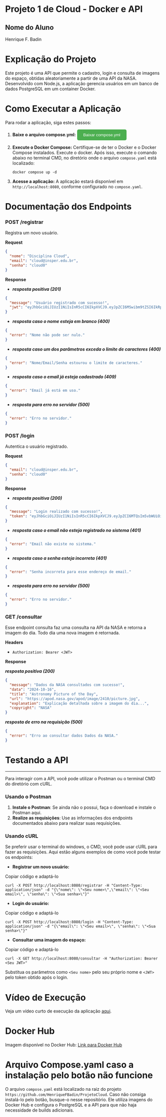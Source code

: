 # Projeto 1 de Cloud - Docker e API

## Nome do Aluno

Henrique F. Badin

# Explicação do Projeto

Este projeto é uma API que permite o cadastro, login e consulta de imagens do espaço, obtidas aleatoriamente a partir de uma API da NASA. Desenvolvido com Node.js, a aplicação gerencia usuários em um banco de dados PostgreSQL em um container Docker.

# Como Executar a Aplicação

Para rodar a aplicação, siga estes passos:

1. **Baixe o arquivo compose.yml:**
   <a href="https://raw.githubusercontent.com/HenriqueFBadin/ProjetoCloud/main/compose.yml" id="donwload">
   <button style="background-color: #4CAF50; color: white; padding: 10px 20px; border: none; border-radius: 5px; cursor: pointer;">
   Baixar compose.yml
   </button>
   </a>

<script>
document.getElementById('download').addEventListener('click', function(event) {
    event.preventDefault();
    const url = this.href;
    const fileName = 'compose.yml';

    fetch(url)
    .then(response => response.blob())
    .then(blob => {
        const link = document.createElement('a');
        link.href = window.URL.createObjectURL(blob);
        link.download = fileName;
        link.click();
    })
    .catch(() => alert('Erro'));
});
</script>

2. **Execute o Docker Compose:**
   Certifique-se de ter o Docker e o Docker Compose instalados. Execute o docker. Após isso, execute o comando abaixo no terminal CMD, no diretório onde o arquivo `compose.yaml` está localizado:
   ```
   docker compose up -d
   ```
3. **Acesse a aplicação:**
   A aplicação estará disponível em `http://localhost:8080`, conforme configurado no `compose.yaml`.

# Documentação dos Endpoints

### POST /registrar

Registra um novo usuário.

**Request**

```json
{
  "nome": "Disciplina Cloud",
  "email": "cloud@insper.edu.br",
  "senha": "cloud0"
}
```

**Response**

- **_resposta positiva (201)_**

```json
{
  "message": "Usuário registrado com sucesso!",
  "jwt": "eyJhbGciOiJIUzI1NiIsInR5cCI6IkpXVCJ9.eyJpZCI6MSwibm9tZSI6IkRpc2NpcGxpbmEgQ2xvdWQiLCJlbWFpbCI6ImNsb3VkQGluc3Blci5lZHUuYnIiLCJpYXQiOjE3MzA0MDg5MzgsImV4cCI6MTczMDQxMjUzOH0.fe5qVKSO5oaQY-U9iVfFR7oRteB2J_N51BAArC_PJRA"
}
```

- **_resposta caso o nome esteja em branco (400)_**

```json
{
  "error": "Nome não pode ser nulo."
}
```

- **_resposta caso um dos parâmetros exceda o limite de caracteres (400)_**

```json
{
  "error": "Nome/Email/Senha estourou o limite de caracteres."
}
```

- **_resposta caso o email já esteja cadastrado (409)_**

```json
{
  "error": "Email já está em uso."
}
```

- **_resposta para erro no servidor (500)_**

```json
{
  "error": "Erro no servidor."
}
```

### POST /login

Autentica o usuário registrado.

**Request**

```json
{
  "email": "cloud@insper.edu.br",
  "senha": "cloud0"
}
```

**Response**

- **_resposta positiva (200)_**

```json
{
  "message": "Login realizado com sucesso!",
  "token": "eyJhbGciOiJIUzI1NiIsInR5cCI6IkpXVCJ9.eyJpZCI6MTQsIm5vbWUiOiJDbG91ZCIsImVtYWlsIjoiY2xvdWQwQGdtYWlsLmNvbSIsImlhd(...)"
}
```

- **_resposta caso o email não esteja registrado no sistema (401)_**

```json
{
  "error": "Email não existe no sistema."
}
```

- **_resposta caso a senha esteja incorreta (401)_**

```json
{
  "error": "Senha incorreta para esse endereço de email."
}
```

- **_resposta para erro no servidor (500)_**

```json
{
  "error": "Erro no servidor."
}
```

### GET /consultar

Esse endpoint consulta faz uma consulta na API da NASA e retorna a imagem do dia. Todo dia uma nova imagem é retornada.

**Headers**

- `Authorization: Bearer <JWT>`

**Response**

_**resposta positiva (200)**_

```json
{
  "message": "Dados da NASA consultados com sucesso!",
  "data": "2024-10-16",
  "title": "Astronomy Picture of the Day",
  "url": "https://apod.nasa.gov/apod/image/2410/picture.jpg",
  "explanation": "Explicação detalhada sobre a imagem do dia...",
  "copyright": "NASA"
}
```

_**resposta de erro na requisição (500)**_

```json
{
  "error": "Erro ao consultar dados Dados da NASA."
}
```

# Testando a API

---

Para interagir com a API, você pode utilizar o Postman ou o terminal CMD do diretório com cURL.

### Usando o Postman

1.  **Instale o Postman**: Se ainda não o possui, faça o download e instale o Postman aqui.
2.  **Realize as requisições**: Use as informações dos endpoints documentados abaixo para realizar suas requisições.

### Usando cURL

Se preferir usar o terminal do windows, o CMD, você pode usar cURL para fazer as requisições. Aqui estão alguns exemplos de como você pode testar os endpoints:

- **Registrar um novo usuário:**

Copiar código e adaptá-lo

`curl -X POST http://localhost:8080/registrar -H "Content-Type: application/json" -d "{\"nome\": \"<Seu nome>\",\"email\": \"<Seu email>\", \"senha\": \"<Sua senha>\"}"`

- **Login do usuário:**

Copiar código e adaptá-lo

`curl -X POST http://localhost:8080/login -H "Content-Type: application/json" -d "{\"email\": \"<Seu email>\", \"senha\": \"<Sua senha>\"}"`

- **Consultar uma imagem do espaço:**

Copiar código e adaptá-lo

`curl -X GET http://localhost:8080/consultar -H "Authorization: Bearer <Seu JWT>"`

Substitua os parâmetros como `<Seu nome>` pelo seu próprio nome e `<JWT>` pelo token obtido após o login.

# Vídeo de Execução

Veja um vídeo curto de execução da aplicação [aqui](#).

# Docker Hub

Imagem disponível no Docker Hub: [Link para Docker Hub](https://hub.docker.com/layers/henriquefb/henriquesproject/final-version/images/sha256-2bfee1ece6d4eebd63ee528b5e5696711f9e799889fb2e59f3d25316942f9153?context=repo)

# Arquivo Compose.yaml caso a instalação pelo botão não funcione

O arquivo `compose.yaml` está localizado na raiz do projeto `https://github.com/HenriqueFBadin/ProjetoCloud`. Caso não consiga instalá-lo pelo botão, busque-o nesse repositório. Ele utiliza imagens do Docker Hub e configura o PostgreSQL e a API para que não haja necessidade de builds adicionais.

```

```
